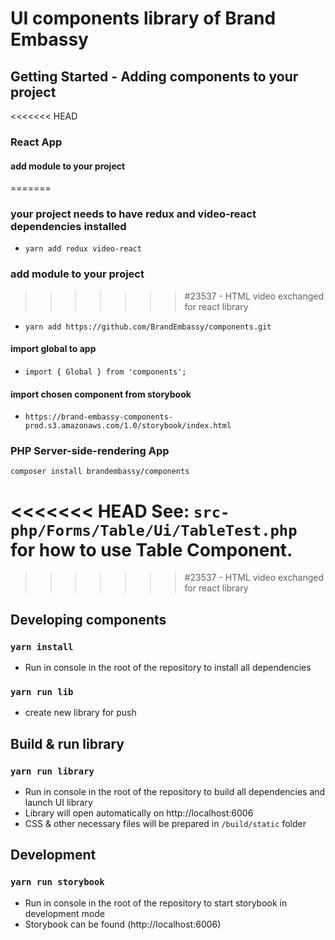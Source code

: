 # UI components library of Brand Embassy

## Getting Started - Adding components to your project

<<<<<<< HEAD
### React App

#### add module to your project
=======
### your project needs to have redux and video-react dependencies installed
* `yarn add redux video-react`

### add module to your project
>>>>>>> #23537 - HTML video exchanged for react library
* `yarn add https://github.com/BrandEmbassy/components.git`

#### import global to app
* `import { Global } from 'components';`

#### import chosen component from storybook
* `https://brand-embassy-components-prod.s3.amazonaws.com/1.0/storybook/index.html`

### PHP Server-side-rendering App
`composer install brandembassy/components`

<<<<<<< HEAD
See: `src-php/Forms/Table/Ui/TableTest.php` for how to use Table Component.
=======
>>>>>>> #23537 - HTML video exchanged for react library

## Developing components

### `yarn install`
* Run in console in the root of the repository to install all dependencies

### `yarn run lib`
* create new library for push

## Build & run library

### `yarn run library`
* Run in console in the root of the repository to build all dependencies and launch UI library
* Library will open automatically on http://localhost:6006
* CSS & other necessary files will be prepared in `/build/static` folder

## Development

### `yarn run storybook`
* Run in console in the root of the repository to start storybook in development mode
* Storybook can be found (http://localhost:6006)

